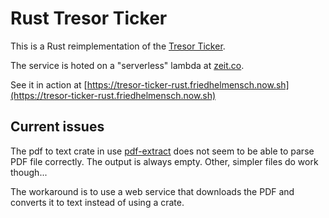 # Rust Tresor Ticker

This is a Rust reimplementation of the [Tresor Ticker](https://github.com/friedhelmensch/tresorticker).

The service is hoted on a "serverless" lambda at [zeit.co](https://zeit.co/blog/introducing-now-rust).

See it in action at [https://tresor-ticker-rust.friedhelmensch.now.sh](https://tresor-ticker-rust.friedhelmensch.now.sh)

## Current issues

The pdf to text crate in use [pdf-extract](https://github.com/jrmuizel/pdf-extract) does not seem to be able to parse PDF file correctly. The output is always empty. Other, simpler files do work though...

The workaround is to use a web service that downloads the PDF and converts it to text instead of using a crate.
